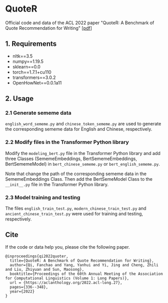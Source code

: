# QuoteR
Official code and data of the ACL 2022 paper "QuoteR: A Benchmark of Quote Recommendation for Writing" [[pdf](https://aclanthology.org/2022.acl-long.27.pdf)]



## 1. Requirements

* nltk==3.5
* numpy==1.19.5
* sklearn==0.0
* torch==1.7.1+cu110
* transformers==3.0.2
* OpenHowNet==0.0.1a11

## 2. Usage

###  2.1 Generate sememe data

`english_word_sememe.py` and `chinese_token_sememe.py` are used to generate the corresponding sememe data for English and Chinese, respectively.

### 2.2  Modify files in the Transformer Python library

Modify the `modeling_bert.py` file in the Transformer Python library and add three Classes (SememeEmbeddings, BertSememeEmbeddings, BertSememeModel) in `bert_chinese_sememe.py` or `bert_english_sememe.py`. 

Note that change the path of the corresponding sememe data in the SememeEmbeddings Class. Then add the BertSemeModel Class to the `__init__.py` file in the Transformer Python library.

### 2.3  Model training and testing

The files `english_train_test.py`, `modern_chinese_train_test.py` and `ancient_chinese_train_test.py` were used for training and testing, respectively.

## Cite

If the code or data help you, please cite the following paper.

```
@inproceedings{qi2022quoter,
  title={QuoteR: A Benchmark of Quote Recommendation for Writing},
  author={Qi, Fanchao and Yang, Yanhui and Yi, Jing and Cheng, Zhili and Liu, Zhiyuan and Sun, Maosong},
  booktitle={Proceedings of the 60th Annual Meeting of the Association for Computational Linguistics (Volume 1: Long Papers)},
  url = {https://aclanthology.org/2022.acl-long.27},
  pages={336--348},
  year={2022}
}
```



